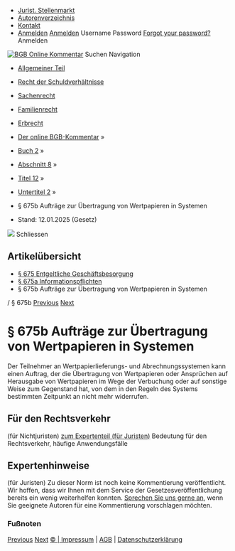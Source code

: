   * [Jurist. Stellenmarkt](https://bgb.kommentar.de/Buch-2/Abschnitt-8/Titel-12/Untertitel-2/</job-board> "Jurist. Stellenmarkt")
  * [Autorenverzeichnis](https://bgb.kommentar.de/Buch-2/Abschnitt-8/Titel-12/Untertitel-2/</Autorenverzeichnis> "Autorenverzeichnis")
  * [Kontakt](https://bgb.kommentar.de/Buch-2/Abschnitt-8/Titel-12/Untertitel-2/</Kontakt>)
  * [Anmelden](https://bgb.kommentar.de/Buch-2/Abschnitt-8/Titel-12/Untertitel-2/<#login> "show login form") [Anmelden](https://bgb.kommentar.de/Buch-2/Abschnitt-8/Titel-12/Untertitel-2/<#> "hide login form") Username Password
[Forgot your password?](https://bgb.kommentar.de/Buch-2/Abschnitt-8/Titel-12/Untertitel-2/</user/forgotpassword>) Anmelden 


[![BGB Online Kommentar](https://bgb.kommentar.de/extension/bgb/design/bgb/images/logo.png)](https://bgb.kommentar.de/Buch-2/Abschnitt-8/Titel-12/Untertitel-2/</> "BGB Online Kommentar")
Suchen
Navigation
  * [Allgemeiner Teil](https://bgb.kommentar.de/Buch-2/Abschnitt-8/Titel-12/Untertitel-2/</Buch-1>)
  * [Recht der Schuldverhältnisse](https://bgb.kommentar.de/Buch-2/Abschnitt-8/Titel-12/Untertitel-2/</Buch-2>)
  * [Sachenrecht](https://bgb.kommentar.de/Buch-2/Abschnitt-8/Titel-12/Untertitel-2/</Buch-3>)
  * [Familienrecht](https://bgb.kommentar.de/Buch-2/Abschnitt-8/Titel-12/Untertitel-2/</Buch-4>)
  * [Erbrecht](https://bgb.kommentar.de/Buch-2/Abschnitt-8/Titel-12/Untertitel-2/</Buch-5>)


  * [Der online BGB-Kommentar](https://bgb.kommentar.de/Buch-2/Abschnitt-8/Titel-12/Untertitel-2/</>) »
  * [Buch 2](https://bgb.kommentar.de/Buch-2/Abschnitt-8/Titel-12/Untertitel-2/</Buch-2>) »
  * [Abschnitt 8](https://bgb.kommentar.de/Buch-2/Abschnitt-8/Titel-12/Untertitel-2/</Buch-2/Abschnitt-8>) »
  * [Titel 12](https://bgb.kommentar.de/Buch-2/Abschnitt-8/Titel-12/Untertitel-2/</Buch-2/Abschnitt-8/Titel-12>) »
  * [Untertitel 2](https://bgb.kommentar.de/Buch-2/Abschnitt-8/Titel-12/Untertitel-2/</Buch-2/Abschnitt-8/Titel-12/Untertitel-2>) »
  * § 675b Aufträge zur Übertragung von Wertpapieren in Systemen 
  * Stand: 12.01.2025 (Gesetz) 


![](https://vg01.met.vgwort.de/na/1c9909529ead4f509072c06d9081a7d5)
Schliessen 
## Artikelübersicht
  * [ § 675 Entgeltliche Geschäftsbesorgung ](https://bgb.kommentar.de/Buch-2/Abschnitt-8/Titel-12/Untertitel-2/</Buch-2/Abschnitt-8/Titel-12/Untertitel-2/Entgeltliche-Geschaeftsbesorgung>)
  * [ § 675a Informationspflichten ](https://bgb.kommentar.de/Buch-2/Abschnitt-8/Titel-12/Untertitel-2/</Buch-2/Abschnitt-8/Titel-12/Untertitel-2/Informationspflichten>)
  * § 675b Aufträge zur Übertragung von Wertpapieren in Systemen 


/ § 675b 
[Previous](https://bgb.kommentar.de/Buch-2/Abschnitt-8/Titel-12/Untertitel-2/</Buch-2/Abschnitt-8/Titel-12/Untertitel-2/Informationspflichten> "§ 675a Informationspflichten") [Next](https://bgb.kommentar.de/Buch-2/Abschnitt-8/Titel-12/Untertitel-2/</Buch-2/Abschnitt-8/Titel-12/Untertitel-3/Kapitel-1/Zahlungsdienste-und-E-Geld> "§ 675c Zahlungsdienste und E-Geld")
# § 675b Aufträge zur Übertragung von Wertpapieren in Systemen
Der Teilnehmer an Wertpapierlieferungs- und Abrechnungssystemen kann einen Auftrag, der die Übertragung von Wertpapieren oder Ansprüchen auf Herausgabe von Wertpapieren im Wege der Verbuchung oder auf sonstige Weise zum Gegenstand hat, von dem in den Regeln des Systems bestimmten Zeitpunkt an nicht mehr widerrufen.
## Für den Rechtsverkehr 
(für Nichtjuristen)
[zum Expertenteil (für Juristen)](https://bgb.kommentar.de/Buch-2/Abschnitt-8/Titel-12/Untertitel-2/<#expertenhinweise>)
Bedeutung für den Rechtsverkehr, häufige Anwendungsfälle
## Expertenhinweise
(für Juristen)
Zu dieser Norm ist noch keine Kommentierung veröffentlicht. Wir hoffen, dass wir Ihnen mit dem Service der Gesetzesveröffentlichung bereits ein wenig weiterhelfen konnten. [Sprechen Sie uns gerne an](https://bgb.kommentar.de/Buch-2/Abschnitt-8/Titel-12/Untertitel-2/</Kontakt>), wenn Sie geeignete Autoren für eine Kommentierung vorschlagen möchten. 
### Fußnoten
[Previous](https://bgb.kommentar.de/Buch-2/Abschnitt-8/Titel-12/Untertitel-2/</Buch-2/Abschnitt-8/Titel-12/Untertitel-2/Informationspflichten> "§ 675a Informationspflichten") [Next](https://bgb.kommentar.de/Buch-2/Abschnitt-8/Titel-12/Untertitel-2/</Buch-2/Abschnitt-8/Titel-12/Untertitel-3/Kapitel-1/Zahlungsdienste-und-E-Geld> "§ 675c Zahlungsdienste und E-Geld")
[© | Impressum](https://bgb.kommentar.de/Buch-2/Abschnitt-8/Titel-12/Untertitel-2/</Kontakt>) | [AGB](https://bgb.kommentar.de/Buch-2/Abschnitt-8/Titel-12/Untertitel-2/</AGB>) | [Datenschutzerklärung](https://bgb.kommentar.de/Buch-2/Abschnitt-8/Titel-12/Untertitel-2/</Datenschutzerklaerung-fuer-Leser>)
